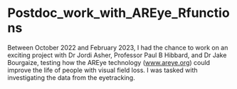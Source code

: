 # Postdoc_work_with_AREye_Rfunctions
Between October 2022 and February 2023, I had the chance to work on an exciting project with Dr Jordi Asher, Professor Paul B Hibbard, and Dr Jake Bourgaize, testing how the AREye technology (www.areye.org) could improve the life of people with visual field loss. I was tasked with investigating the data from the eyetracking.
